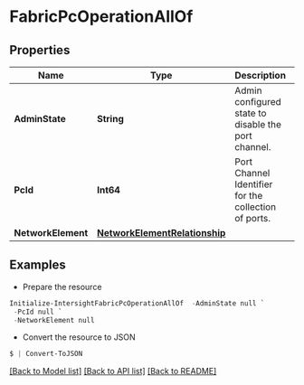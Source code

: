 # FabricPcOperationAllOf
## Properties

Name | Type | Description | Notes
------------ | ------------- | ------------- | -------------
**AdminState** | **String** | Admin configured state to disable the port channel. | [optional] [default to "Enabled"]
**PcId** | **Int64** | Port Channel Identifier for the collection of ports. | [optional] 
**NetworkElement** | [**NetworkElementRelationship**](NetworkElementRelationship.md) |  | [optional] 

## Examples

- Prepare the resource
```powershell
Initialize-IntersightFabricPcOperationAllOf  -AdminState null `
 -PcId null `
 -NetworkElement null
```

- Convert the resource to JSON
```powershell
$ | Convert-ToJSON
```

[[Back to Model list]](../README.md#documentation-for-models) [[Back to API list]](../README.md#documentation-for-api-endpoints) [[Back to README]](../README.md)

